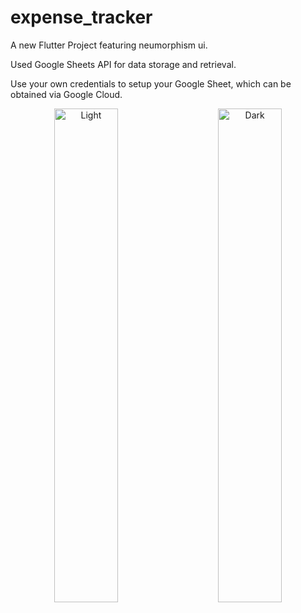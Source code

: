 # expense_tracker

A new Flutter Project featuring neumorphism ui.

Used Google Sheets API for data storage and retrieval.

Use your own credentials to setup your Google Sheet, which can be obtained via Google Cloud.


<p align="center">
  <img alt="Light" src="https://user-images.githubusercontent.com/40262579/147123546-47a7414e-91c0-46e1-be22-af8b262ac46c.jpg" width="45%">
&nbsp; &nbsp; &nbsp; &nbsp;
  <img alt="Dark" src="https://user-images.githubusercontent.com/40262579/147123559-03a99535-c868-48de-95a5-be19f79595f9.jpg" width="45%">
</p>


